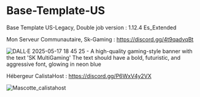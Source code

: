 # Base-Template-US
Base Template US-Legacy, Double job version : 1.12.4 Es_Extended

Mon Serveur Communautaire, Sk-Gaming : https://discord.gg/4t9qadvqBt


![DALL·E 2025-05-17 18 45 25 - A high-quality gaming-style banner with the text 'SK MultiGaming'  The text should have a bold, futuristic, and aggressive font, glowing in neon blue ](https://github.com/user-attachments/assets/fc21ab15-168c-4dd7-ad92-cfb0a070a6dd)


Hébergeur CalistaHost : https://discord.gg/P6WxV4y2VX


![Mascotte_calistahost](https://github.com/user-attachments/assets/b8d08344-5d8f-4002-a484-58927a50d60e)
